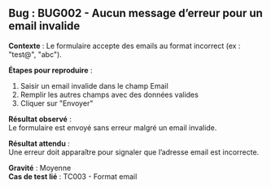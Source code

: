 ## Bug : BUG002 - Aucun message d’erreur pour un email invalide

**Contexte** : Le formulaire accepte des emails au format incorrect (ex : "test@", "abc").

**Étapes pour reproduire** :
1. Saisir un email invalide dans le champ Email
2. Remplir les autres champs avec des données valides
3. Cliquer sur "Envoyer"

**Résultat observé** :  
Le formulaire est envoyé sans erreur malgré un email invalide.

**Résultat attendu** :  
Une erreur doit apparaître pour signaler que l’adresse email est incorrecte.

**Gravité** : Moyenne  
**Cas de test lié** : TC003 - Format email
